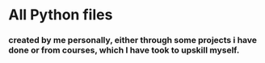 # All Python files 
### created by me personally, either through some projects i have done or from courses, which I have took to upskill myself.
